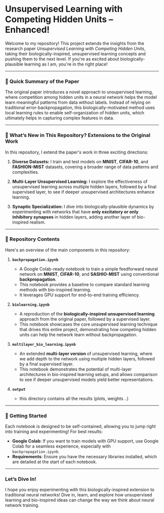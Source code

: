 # Unsupervised Learning with Competing Hidden Units – Enhanced!

Welcome to my repository! This project extends the insights from the research paper *Unsupervised Learning with Competing Hidden Units*, taking their biologically-inspired, unsupervised learning concepts and pushing them to the next level. If you're as excited about biologically-plausible learning as I am, you're in the right place!

---

### 🧠 Quick Summary of the Paper
The original paper introduces a novel approach to unsupervised learning, where competition among hidden units in a neural network helps the model learn meaningful patterns from data without labels. Instead of relying on traditional error-backpropagation, this biologically-motivated method uses local learning rules to enable self-organization of hidden units, which ultimately helps in capturing complex features in data.

---

### 🚀 What’s New in This Repository? Extensions to the Original Work
In this repository, I extend the paper's work in three exciting directions:

1. **Diverse Datasets:** I train and test models on **MNIST**, **CIFAR-10**, and **FASHION-MIST** datasets, covering a broader range of data patterns and complexities.
   
2. **Multi-Layer Unsupervised Learning:** I explore the effectiveness of unsupervised learning across multiple hidden layers, followed by a final supervised layer, to see if deeper unsupervised architectures enhance learning.

3. **Synaptic Specialization:** I dive into biologically-plausible dynamics by experimenting with networks that have **only excitatory or only inhibitory synapses** in hidden layers, adding another layer of bio-inspired realism.

---

### 📂 Repository Contents

Here's an overview of the main components in this repository:

1. **`backpropagation.ipynb`**  
   * A Google Colab-ready notebook to train a simple feedforward neural network on **MNIST**, **CIFAR-10**, and **SASHIO-MIST** using conventional **backpropagation**.  
   * This notebook provides a baseline to compare standard learning methods with bio-inspired learning.  
   * It leverages GPU support for end-to-end training efficiency.

2. **`biolearning.ipynb`**  
   * A reproduction of the **biologically-inspired unsupervised learning** approach from the original paper, followed by a supervised layer.  
   * This notebook showcases the core unsupervised learning technique that drives this entire project, demonstrating how competing hidden units can help the network learn without backpropagation.

3. **`multilayer_bio_learning.ipynb`**  
   * An extended **multi-layer version** of unsupervised learning, where we add depth to the network using multiple hidden layers, followed by a final supervised layer.  
   * This notebook demonstrates the potential of multi-layer architectures in bio-inspired learning setups, and allows comparison to see if deeper unsupervised models yield better representations.

4. **`output`**
   * this directory contains all the results (plots, weights ..)
---

### 🧩 Getting Started

Each notebook is designed to be self-contained, allowing you to jump right into training and experimenting! For best results:

- **Google Colab**: If you want to train models with GPU support, use Google Colab for a seamless experience, especially with `backpropagation.ipynb`.
- **Requirements**: Ensure you have the necessary libraries installed, which are detailed at the start of each notebook.

---

### Let’s Dive In!
I hope you enjoy experimenting with this biologically-inspired extension to traditional neural networks! Dive in, learn, and explore how unsupervised learning and bio-inspired ideas can change the way we think about neural network training.
